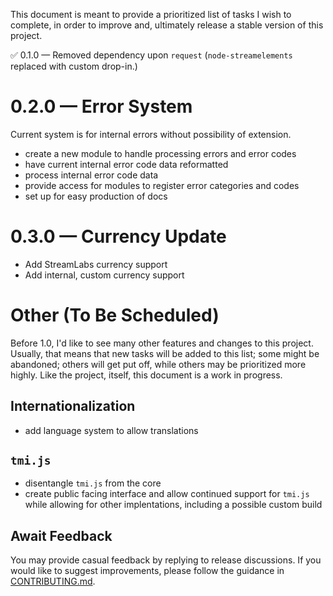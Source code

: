 This document is meant to provide a prioritized list of tasks I wish to complete, in order to improve and, ultimately release a stable version of this project.

✅ 0.1.0 — Removed dependency upon `request` (`node-streamelements` replaced with custom drop-in.)

# 0.2.0 — Error System

Current system is for internal errors without possibility of extension.

- create a new module to handle processing errors and error codes
- have current internal error code data reformatted
- process internal error code data
- provide access for modules to register error categories and codes
- set up for easy production of docs

# 0.3.0 — Currency Update

- Add StreamLabs currency support
- Add internal, custom currency support

# Other (To Be Scheduled)

Before 1.0, I'd like to see many other features and changes to this project. Usually, that means that new tasks will be added to this list; some might be abandoned; others will get put off, while others may be prioritized more highly. Like the project, itself, this document is a work in progress.

## Internationalization
- add language system to allow translations

## `tmi.js`
- disentangle `tmi.js` from the core
- create public facing interface and allow continued support for `tmi.js` while allowing for other implentations, including a possible custom build

## Await Feedback

You may provide casual feedback by replying to release discussions. If you would like to suggest improvements, please follow the guidance in [CONTRIBUTING.md](https://github.com/WildcardSearch/twitch-chat-bot/blob/main/CONTRIBUTING.md).